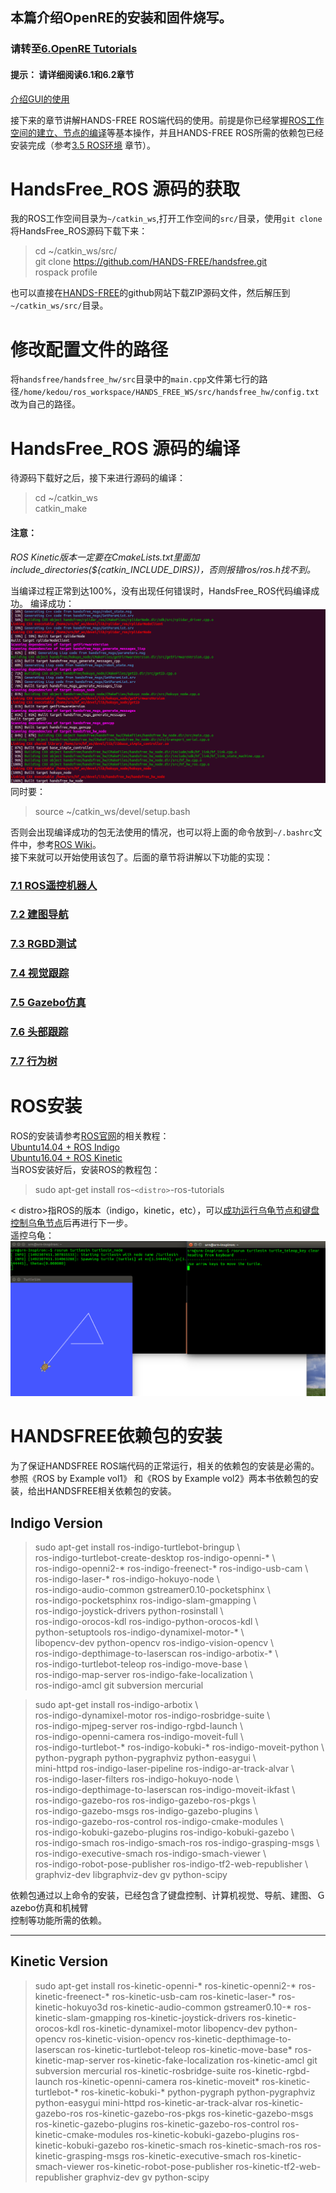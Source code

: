 ## 本篇介绍OpenRE的安装和固件烧写。  
### 请转至[6.OpenRE Tutorials](https://github.com/HANDS-FREE/HANDS-FREE.github.io/wiki/6.-OpenRE-Tutorial)
#### 提示： 请详细阅读6.1和6.2章节


[介绍GUI的使用](https://github.com/HANDS-FREE/handsfree_gui)

接下来的章节讲解HANDS-FREE ROS端代码的使用。前提是你已经掌握[ROS工作空间的建立、节点的编译](http://wiki.ros.org/ROS/Tutorials/InstallingandConfiguringROSEnvironment)等基本操作，并且HANDS-FREE ROS所需的依赖包已经安装完成（参考[3.5 ROS环境](https://github.com/HANDS-FREE/HANDS-FREE.github.io/wiki/3.5-ROS%E7%8E%AF%E5%A2%83) 章节）。
# HandsFree_ROS 源码的获取 #
我的ROS工作空间目录为`~/catkin_ws`,打开工作空间的`src/`目录，使用`git clone`
将HandsFree_ROS源码下载下来：  
>cd ~/catkin_ws/src/  
>git clone https://github.com/HANDS-FREE/handsfree.git  
>rospack profile

也可以直接在[HANDS-FREE](https://github.com/HANDS-FREE/handsfree)的github网站下载ZIP源码文件，然后解压到`~/catkin_ws/src/`目录。  

# 修改配置文件的路径 #
将`handsfree/handsfree_hw/src`目录中的`main.cpp`文件第七行的路径`/home/kedou/ros_workspace/HANDS_FREE_WS/src/handsfree_hw/config.txt`改为自己的路径。

# HandsFree_ROS 源码的编译 #
待源码下载好之后，接下来进行源码的编译：  
>cd ~/catkin_ws  
>catkin_make  

#### 注意：
*ROS Kinetic版本一定要在CmakeLists.txt里面加include_directories(${catkin_INCLUDE_DIRS})，否则报错ros/ros.h找不到。*

当编译过程正常到达100%，没有出现任何错误时，HandsFree_ROS代码编译成功。 
编译成功：  
![picture](https://github.com/doctorsrn/git_test/blob/master/HandsFree_ROS/7/7.0/0_compileHF.png?raw=true)  
同时要：
>source ~/catkin_ws/devel/setup.bash  

否则会出现编译成功的包无法使用的情况，也可以将上面的命令放到`~/.bashrc`文件中，参考[ROS Wiki](http://wiki.ros.org/ROS/Tutorials/BuildingPackages)。   
接下来就可以开始使用该包了。后面的章节将讲解以下功能的实现：  
### [7.1 ROS遥控机器人](https://github.com/HANDS-FREE/HANDS-FREE.github.io/wiki/7.1-Teleop) ###  
### [7.2 建图导航](https://github.com/HANDS-FREE/HANDS-FREE.github.io/wiki/7.2-Mapping-Navigation) ###  
### [7.3 RGBD测试](https://github.com/HANDS-FREE/HANDS-FREE.github.io/wiki/7.3-RGBD-Test)  ###  
### [7.4 视觉跟踪](https://github.com/HANDS-FREE/HANDS-FREE.github.io/wiki/7.4-Vision-Demo) ###  
### [7.5 Gazebo仿真](https://github.com/HANDS-FREE/HANDS-FREE.github.io/wiki/7.5-Gazebo) ###  
### [7.6 头部跟踪](https://github.com/HANDS-FREE/HANDS-FREE.github.io/wiki/7.6-Head-Tracking) ###  
### [7.7 行为树](https://github.com/HANDS-FREE/HANDS-FREE.github.io/wiki/7.7-Behavior-tree) ###  
  


# ROS安装 #  
ROS的安装请参考[ROS官网](http://www.ros.org/)的相关教程：  
[Ubuntu14.04 + ROS Indigo](http://wiki.ros.org/indigo/Installation/Ubuntu)  
[Ubuntu16.04 + ROS Kinetic](http://wiki.ros.org/kinetic/Installation/Ubuntu)  
当ROS安装好后，安装ROS的教程包：
>sudo apt-get install ros-`<distro>`-ros-tutorials

< distro>指ROS的版本（indigo，kinetic，etc），可以[成功运行乌龟节点和键盘控制乌龟节点](http://wiki.ros.org/ROS/Tutorials/UnderstandingNodes)后再进行下一步。  
遥控乌龟：  
![picture](https://github.com/doctorsrn/git_test/blob/master/HandsFree_ROS/3/3.5/5_turtlesim.png?raw=true)

# HANDSFREE依赖包的安装 #  
为了保证HANDSFREE ROS端代码的正常运行，相关的依赖包的安装是必需的。参照《ROS by Example vol1》
和《ROS by Example vol2》两本书依赖包的安装，给出HANDSFREE相关依赖包的安装。  

## Indigo Version ##
> sudo apt-get install ros-indigo-turtlebot-bringup \  
ros-indigo-turtlebot-create-desktop ros-indigo-openni-\* \  
ros-indigo-openni2-\* ros-indigo-freenect-\* ros-indigo-usb-cam \  
ros-indigo-laser-\* ros-indigo-hokuyo-node \  
ros-indigo-audio-common gstreamer0.10-pocketsphinx \  
ros-indigo-pocketsphinx ros-indigo-slam-gmapping \  
ros-indigo-joystick-drivers python-rosinstall \  
ros-indigo-orocos-kdl ros-indigo-python-orocos-kdl \  
python-setuptools ros-indigo-dynamixel-motor-\* \  
libopencv-dev python-opencv ros-indigo-vision-opencv \  
ros-indigo-depthimage-to-laserscan ros-indigo-arbotix-\* \  
ros-indigo-turtlebot-teleop ros-indigo-move-base \  
ros-indigo-map-server ros-indigo-fake-localization \  
ros-indigo-amcl git subversion mercurial

>sudo apt-get install ros-indigo-arbotix \  
ros-indigo-dynamixel-motor ros-indigo-rosbridge-suite \  
ros-indigo-mjpeg-server ros-indigo-rgbd-launch \  
ros-indigo-openni-camera ros-indigo-moveit-full \  
ros-indigo-turtlebot-\* ros-indigo-kobuki-\* ros-indigo-moveit-python \  
python-pygraph python-pygraphviz python-easygui \  
mini-httpd ros-indigo-laser-pipeline ros-indigo-ar-track-alvar \  
ros-indigo-laser-filters ros-indigo-hokuyo-node \  
ros-indigo-depthimage-to-laserscan ros-indigo-moveit-ikfast \  
ros-indigo-gazebo-ros ros-indigo-gazebo-ros-pkgs \  
ros-indigo-gazebo-msgs ros-indigo-gazebo-plugins \   
ros-indigo-gazebo-ros-control ros-indigo-cmake-modules \   
ros-indigo-kobuki-gazebo-plugins ros-indigo-kobuki-gazebo \  
ros-indigo-smach ros-indigo-smach-ros ros-indigo-grasping-msgs \   
ros-indigo-executive-smach ros-indigo-smach-viewer \   
ros-indigo-robot-pose-publisher ros-indigo-tf2-web-republisher \     
graphviz-dev libgraphviz-dev gv python-scipy

依赖包通过以上命令的安装，已经包含了键盘控制、计算机视觉、导航、建图、Ｇazebo仿真和机械臂  
控制等功能所需的依赖。　 
___


## Kinetic Version ##  
>sudo apt-get install ros-kinetic-openni-* ros-kinetic-openni2-* ros-kinetic-freenect-* ros-kinetic-usb-cam ros-kinetic-laser-* ros-kinetic-hokuyo3d ros-kinetic-audio-common gstreamer0.10-* ros-kinetic-slam-gmapping ros-kinetic-joystick-drivers ros-kinetic-orocos-kdl ros-kinetic-dynamixel-motor libopencv-dev python-opencv ros-kinetic-vision-opencv ros-kinetic-depthimage-to-laserscan ros-kinetic-turtlebot-teleop ros-kinetic-move-base* ros-kinetic-map-server ros-kinetic-fake-localization ros-kinetic-amcl git subversion mercurial ros-kinetic-rosbridge-suite ros-kinetic-rgbd-launch ros-kinetic-openni-camera ros-kinetic-moveit* ros-kinetic-turtlebot-* ros-kinetic-kobuki-* python-pygraph python-pygraphviz python-easygui mini-httpd ros-kinetic-ar-track-alvar ros-kinetic-gazebo-ros ros-kinetic-gazebo-ros-pkgs ros-kinetic-gazebo-msgs ros-kinetic-gazebo-plugins ros-kinetic-gazebo-ros-control ros-kinetic-cmake-modules ros-kinetic-kobuki-gazebo-plugins ros-kinetic-kobuki-gazebo ros-kinetic-smach ros-kinetic-smach-ros ros-kinetic-grasping-msgs ros-kinetic-executive-smach ros-kinetic-smach-viewer ros-kinetic-robot-pose-publisher ros-kinetic-tf2-web-republisher graphviz-dev gv python-scipy
